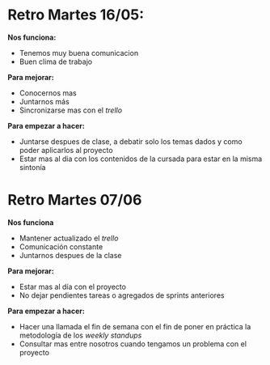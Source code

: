 # Retro Martes 16/05:

**Nos funciona:**

* Tenemos muy buena comunicacion
* Buen clima de trabajo

**Para mejorar:**

* Conocernos mas
* Juntarnos más
* Sincronizarse mas con el *trello*

**Para empezar a hacer:**

* Juntarse despues de clase, a debatir solo los temas dados y como poder aplicarlos al proyecto
* Estar mas al dia con los contenidos de la cursada para estar en la misma sintonía

# Retro Martes 07/06

**Nos funciona**

* Mantener actualizado el *trello*
* Comunicación constante
* Juntarnos despues de la clase

**Para mejorar:**

* Estar mas al día con el proyecto
* No dejar pendientes tareas o agregados de sprints anteriores

**Para empezar a hacer:**

* Hacer una llamada el fin de semana con el fin de poner en práctica la metodología de los *weekly standups*
* Consultar mas entre nosotros cuando tengamos un problema con el proyecto
